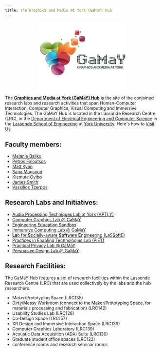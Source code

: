 ```yaml
---
title: The Graphics and Media at York (GaMaY) Hub
---
```


<p align="center">
  <img src="assets/GaMaY_512x380.png" alt="Image of GaMaY Icon that is an abstracted cluster of grapes with digital elements" width="300">
</p>

The **[Graphics and Media at York (GaMaY) Hub](https://gamay-hub.github.io/)** is the site of the conjoined research labs and research activities that span Human-Computer Interaction, Computer Graphics, Visual Computing and Immersive Technologies.
The GaMaY Hub is located in the Lassonde Research Centre (LRC), in the [Department of Electrical Engineering and Computer Science](https://lassonde.yorku.ca/eecs/) in the [Lassonde School of Engineering](https://lassonde.yorku.ca/) at [York University](https://www.yorku.ca/). Here's how to [Visit Us](Visit%20Us.md).
## Faculty members:
- [Melanie Baljko](https://lassonde.yorku.ca/users/mb)
- [Petros Faloutsos](https://lassonde.yorku.ca/users/pfal)
- [Matt Kyan](https://lassonde.yorku.ca/users/mkyan)
- [Sana Maqsood](https://lassonde.yorku.ca/users/smaqsood)
- [Kiemute Oyibo](https://lassonde.yorku.ca/users/koyibo/)
- [James Smith](https://lassonde.yorku.ca/users/drsmith/)
- [Vassilios Tzerpos](https://lassonde.yorku.ca/users/bil/)
## Research Labs and Initiatives:
- [Audio Processing Techniques Lab at York (APTLY)](hub-entities/APTLY.md)
- [Computer Graphics Lab @ GaMaY](hub-entities/Computer%20Graphics.md)
- [Engineering Education Sandbox](hub-entities/Engineering%20Education%20Sandbox.md)
- [Immersive Computing Lab @ GaMaY](hub-entities/Immersive%20Computing.md)
- [**La**b for **S**ocially-aware **Soft**ware **E**ngineering (LaSSoftE)](https://bil.eecs.yorku.ca/lassofte/)
- [Practices in Enabling Technologies Lab (PiET)](hub-entities/PiET.md)
- [Practical Privacy Lab @ GaMaY](hub-entities/Practical%20Privacy%20Lab.md)
- [Persuasive Design Lab @ GaMaY](hub-entities/Persuasive%20Design.md)
## Research Facilities:
The GaMaY Hub features a set of research facilities within the Lassonde Research Centre (LRC) that are used collectively by the labs and the hub researchers.
- Maker/Prototyping Space (LRC135)
- Dirty/Messy Workroom (connect to the Maker/Prototyping Space, for materials processing and fabrication) (LRC142)
- Usability Studies Lab (LRC128)
- Co-Design Space (LRC157)
- XR Design and Immersive Interaction Space (LRC139)
- Computer Graphics Laboratory (LRC139)
- Acoustic Data Acquisition (ADA) Suite (LRC130) 
- Graduate student office spaces (LRC122)
- conference rooms and research seminar rooms